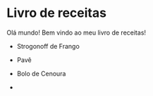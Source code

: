 # Livro de receitas

Olá mundo! Bem vindo ao meu livro de receitas!

- Strogonoff de Frango

- Pavê

- Bolo de Cenoura

- 
